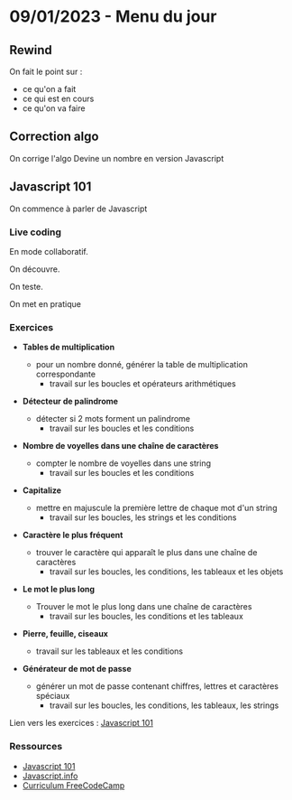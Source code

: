 # 09/01/2023 - Menu du jour

## Rewind

On fait le point sur :

- ce qu'on a fait
- ce qui est en cours
- ce qu'on va faire

## Correction algo

On corrige l'algo Devine un nombre en version Javascript

## Javascript 101

On commence à parler de Javascript

### Live coding

En mode collaboratif.

On découvre.

On teste.

On met en pratique

### Exercices

- **Tables de multiplication**

  - pour un nombre donné, générer la table de multiplication correspondante
    - travail sur les boucles et opérateurs arithmétiques

- **Détecteur de palindrome**

  - détecter si 2 mots forment un palindrome
    - travail sur les boucles et les conditions

- **Nombre de voyelles dans une chaîne de caractères**

  - compter le nombre de voyelles dans une string
    - travail sur les boucles et les conditions

- **Capitalize**

  - mettre en majuscule la première lettre de chaque mot d'un string
    - travail sur les boucles, les strings et les conditions

- **Caractère le plus fréquent**

  - trouver le caractère qui apparaît le plus dans une chaîne de caractères
    - travail sur les boucles, les conditions, les tableaux et les objets

- **Le mot le plus long**

  - Trouver le mot le plus long dans une chaîne de caractères
    - travail sur les boucles, les conditions et les tableaux

- **Pierre, feuille, ciseaux**

  - travail sur les tableaux et les conditions

- **Générateur de mot de passe**
  - générer un mot de passe contenant chiffres, lettres et caractères spéciaux
    - travail sur les boucles, les conditions, les tableaux, les strings

Lien vers les exercices : [Javascript 101](https://capable-profiterole-4848e2.netlify.app/exercices.html)

### Ressources

- [Javascript 101](https://capable-profiterole-4848e2.netlify.app/)
- [Javascript.info](https://javascript.info/)
- [Curriculum FreeCodeCamp](https://www.freecodecamp.org/learn/javascript-algorithms-and-data-structures/#basic-javascript)
